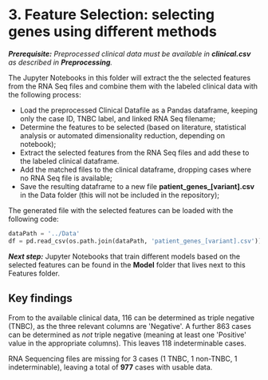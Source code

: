 # 3. Feature Selection: selecting genes using different methods

***Prerequisite:** Preprocessed clinical data must be available in **clinical.csv** as described in **Preprocessing**.*

The Jupyter Notebooks in this folder will extract the the selected features from the RNA Seq files and combine them with the labeled clinical data with the following process:

- Load the preprocessed Clinical Datafile as a Pandas dataframe, keeping only the case ID, TNBC label, and linked RNA Seq filename;
- Determine the features to be selected (based on literature, statistical analysis or automated dimensionality reduction, depending on notebook);
- Extract the selected features from the RNA Seq files and add these to the labeled clinical dataframe.
- Add the matched files to the clinical dataframe, dropping cases where no RNA Seq file is available;
- Save the resulting dataframe to a new file **patient_genes_[variant].csv** in the Data folder (this will not be included in the repository);

The generated file with the selected features can be loaded with the following code:

```py
dataPath = '../Data'
df = pd.read_csv(os.path.join(dataPath, 'patient_genes_[variant].csv')) # replace [variant] with the variant to use as input (literature, statistical, automated)
```

***Next step:*** Jupyter Notebooks that train different models based on the selected features can be found in the **Model** folder that lives next to this Features folder.


## Key findings
From to the available clinical data, 116 can be determined as triple negative (TNBC), as the three relevant  columns are 'Negative'. A further 863 cases can be determined as _not_ triple negative (meaning at least one 'Positive' value in the appropriate columns). This leaves 118 indeterminable cases.

RNA Sequencing files are missing for 3 cases (1 TNBC, 1 non-TNBC, 1 indeterminable), leaving a total of **977** cases with usable data.